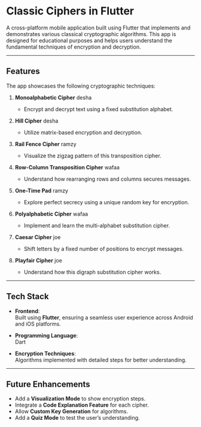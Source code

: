 # **Classic Ciphers in Flutter**  
A cross-platform mobile application built using Flutter that implements and demonstrates various classical cryptographic algorithms. This app is designed for educational purposes and helps users understand the fundamental techniques of encryption and decryption.

---

## **Features**
The app showcases the following cryptographic techniques:  

1. **Monoalphabetic Cipher**  desha
   - Encrypt and decrypt text using a fixed substitution alphabet.

2. **Hill Cipher**  desha
   - Utilize matrix-based encryption and decryption.

3. **Rail Fence Cipher**  ramzy
   - Visualize the zigzag pattern of this transposition cipher.

4. **Row-Column Transposition Cipher**  wafaa
   - Understand how rearranging rows and columns secures messages.

5. **One-Time Pad**  ramzy
   - Explore perfect secrecy using a unique random key for encryption.

6. **Polyalphabetic Cipher**  wafaa
   - Implement and learn the multi-alphabet substitution cipher.

7. **Caesar Cipher**  joe
   - Shift letters by a fixed number of positions to encrypt messages.

8. **Playfair Cipher**  joe
   - Understand how this digraph substitution cipher works.

---

## **Tech Stack**
- **Frontend**:  
  Built using **Flutter**, ensuring a seamless user experience across Android and iOS platforms.  

- **Programming Language**:  
  Dart  

- **Encryption Techniques**:  
  Algorithms implemented with detailed steps for better understanding.  

---

## **Future Enhancements**
- Add a **Visualization Mode** to show encryption steps.  
- Integrate a **Code Explanation Feature** for each cipher.  
- Allow **Custom Key Generation** for algorithms.  
- Add a **Quiz Mode** to test the user’s understanding.  

